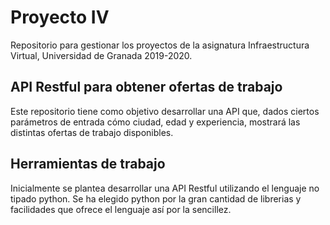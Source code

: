 # Proyecto IV

Repositorio para gestionar los proyectos de la asignatura Infraestructura Virtual, Universidad de Granada 2019-2020.

## API Restful para obtener ofertas de trabajo

Este repositorio tiene como objetivo desarrollar una API que, dados ciertos parámetros de entrada cómo ciudad, edad y experiencia,
mostrará las distintas ofertas de trabajo disponibles.

## Herramientas de trabajo

Inicialmente se plantea desarrollar una API Restful utilizando el lenguaje no tipado python.
Se ha elegido python por la gran cantidad de librerias y facilidades que ofrece el lenguaje así por la sencillez.


